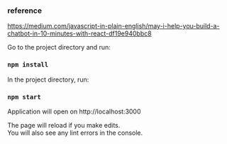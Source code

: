 ### reference 
https://medium.com/javascript-in-plain-english/may-i-help-you-build-a-chatbot-in-10-minutes-with-react-df19e940bbc8

Go to the project directory and run:

### `npm install`

In the project directory, run:

### `npm start`

Application will open on http://localhost:3000

The page will reload if you make edits.<br>
You will also see any lint errors in the console.
